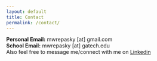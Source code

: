 ```yaml
---
layout: default
title: Contact
permalink: /contact/
---
```


**Personal Email:** mwrepasky [at] gmail.com  
**School Email:** mwrepasky [at] gatech.edu  
Also feel free to message me/connect with me on [Linkedin](https://www.linkedin.com/in/matthew-repasky-jr-998529157/)  
